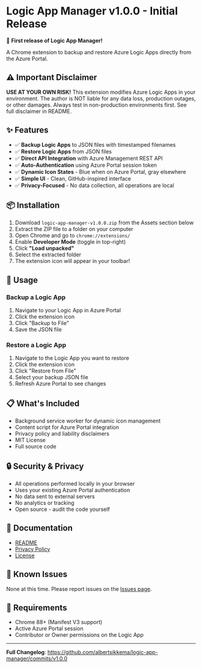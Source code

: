 # Logic App Manager v1.0.0 - Initial Release

🎉 **First release of Logic App Manager!**

A Chrome extension to backup and restore Azure Logic Apps directly from the Azure Portal.

## ⚠️ Important Disclaimer

**USE AT YOUR OWN RISK!** This extension modifies Azure Logic Apps in your environment. The author is NOT liable for any data loss, production outages, or other damages. Always test in non-production environments first. See full disclaimer in README.

## ✨ Features

- ✅ **Backup Logic Apps** to JSON files with timestamped filenames
- ✅ **Restore Logic Apps** from JSON files
- ✅ **Direct API Integration** with Azure Management REST API
- ✅ **Auto-Authentication** using Azure Portal session token
- ✅ **Dynamic Icon States** - Blue when on Azure Portal, gray elsewhere
- ✅ **Simple UI** - Clean, GitHub-inspired interface
- ✅ **Privacy-Focused** - No data collection, all operations are local

## 📦 Installation

1. Download `logic-app-manager-v1.0.0.zip` from the Assets section below
2. Extract the ZIP file to a folder on your computer
3. Open Chrome and go to `chrome://extensions/`
4. Enable **Developer Mode** (toggle in top-right)
5. Click **"Load unpacked"**
6. Select the extracted folder
7. The extension icon will appear in your toolbar!

## 🚀 Usage

### Backup a Logic App
1. Navigate to your Logic App in Azure Portal
2. Click the extension icon
3. Click "Backup to File"
4. Save the JSON file

### Restore a Logic App
1. Navigate to the Logic App you want to restore
2. Click the extension icon
3. Click "Restore from File"
4. Select your backup JSON file
5. Refresh Azure Portal to see changes

## 📋 What's Included

- Background service worker for dynamic icon management
- Content script for Azure Portal integration
- Privacy policy and liability disclaimers
- MIT License
- Full source code

## 🔒 Security & Privacy

- All operations performed locally in your browser
- Uses your existing Azure Portal authentication
- No data sent to external servers
- No analytics or tracking
- Open source - audit the code yourself

## 📄 Documentation

- [README](https://github.com/albertsikkema/logic-app-manager#readme)
- [Privacy Policy](https://github.com/albertsikkema/logic-app-manager/blob/main/PRIVACY_POLICY.md)
- [License](https://github.com/albertsikkema/logic-app-manager/blob/main/LICENSE)

## 🐛 Known Issues

None at this time. Please report issues on the [Issues page](https://github.com/albertsikkema/logic-app-manager/issues).

## 📝 Requirements

- Chrome 88+ (Manifest V3 support)
- Active Azure Portal session
- Contributor or Owner permissions on the Logic App

---

**Full Changelog**: https://github.com/albertsikkema/logic-app-manager/commits/v1.0.0
